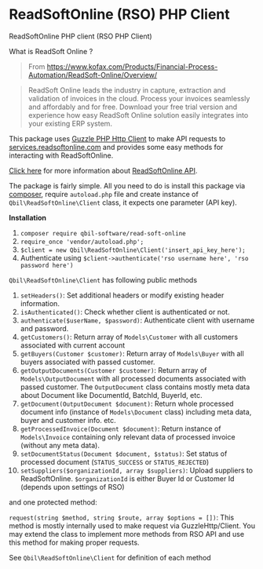 # ReadSoftOnline (RSO) PHP Client
ReadSoftOnline PHP client (RSO PHP Client)

What is ReadSoft Online ?

>From https://www.kofax.com/Products/Financial-Process-Automation/ReadSoft-Online/Overview/

> ReadSoft Online leads the industry in capture, extraction and validation of invoices in the cloud. Process your invoices seamlessly and affordably and for free. Download your free trial version and experience how easy ReadSoft Online solution easily integrates into your existing ERP system.

This package uses [Guzzle PHP Http Client](https://github.com/guzzle/guzzle) to make API requests to [services.readsoftonline.com](https://services.readsoftonline.com) and provides some easy methods for interacting with ReadSoftOnline.

[Click here](https://docs.readsoftonline.com/help/eng/office/integration/API-user-guide/c_introduction.html) for more information about [ReadSoftOnline API](https://services.readsoftonline.com/documentation/rest).

The package is fairly simple. All you need to do is install this package via [composer](https://getcomposer.org), require `autoload.php` file and create instance of `Qbil\ReadSoftOnline\Client` class, it expects one parameter (API key).

**Installation**
1. `composer require qbil-software/read-soft-online`
2. `require_once 'vendor/autoload.php';`
3. `$client = new Qbil\ReadSoftOnline\Client('insert_api_key_here');`
4. Authenticate using `$client->authenticate('rso username here', 'rso password here')`


`Qbil\ReadSoftOnline\Client` has following public methods

1. `setHeaders()`: Set additional headers or modify existing header information.
2. `isAuthenticated()`: Check whether client is authenticated or not.
3. `authenticate($userName, $password)`: Authenticate client with username and password.
4. `getCustomers()`: Return array of `Models\Customer` with all customers associated with current account
5. `getBuyers(Customer $customer)`: Return array of `Models\Buyer` with all buyers associated with passed customer.
6. `getOutputDocuments(Customer $customer)`: Return array of `Models\OutputDocument` with all processed documents associated with passed customer. The `OutputDocument` class contains mostly meta data about Document like DocumentId, BatchId, BuyerId, etc.
7. `getDocument(OutputDocument $document)`: Return whole processed document info (instance of `Models\Document` class) including meta data, buyer and customer info. etc.
8. `getProcessedInvoice(Document $document)`: Return instance of `Models\Invoice` containing only relevant data of processed invoice (without any meta data).
9. `setDocumentStatus(Document $document, $status)`: Set status of processed document (`STATUS_SUCCESS` or `STATUS_REJECTED`)
10. `setSuppliers($organizationId, array $suppliers)`: Upload suppliers to ReadSoftOnline. `$organizationId` is either Buyer Id or Customer Id (depends upon settings of RSO)



and one protected method:

`request(string $method, string $route, array $options = [])`: This method is mostly internally used to make request via GuzzleHttp/Client. You may extend the class to implement more methods from RSO API and use this method for making proper requests.

See `Qbil\ReadSoftOnline\Client` for definition of each method

